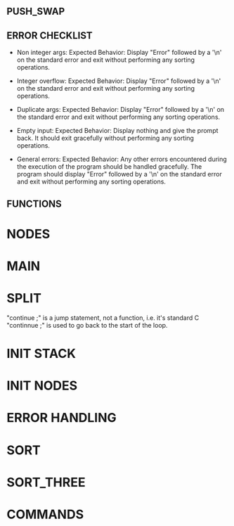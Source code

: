 ## PUSH_SWAP

## ERROR CHECKLIST

- Non integer args:
Expected Behavior: Display "Error" followed by a '\n' on the standard error and exit without performing any sorting operations.

- Integer overflow:
Expected Behavior: Display "Error" followed by a '\n' on the standard error and exit without performing any sorting operations.

- Duplicate args:
Expected Behavior: Display "Error" followed by a '\n' on the standard error and exit without performing any sorting operations.

- Empty input:
Expected Behavior: Display nothing and give the prompt back. It should exit gracefully without performing any sorting operations.

- General errors:
Expected Behavior: Any other errors encountered during the execution of the program should be handled gracefully. The program should display "Error" followed by a '\n' on the standard error and exit without performing any sorting operations.

## FUNCTIONS

# NODES

# MAIN

# SPLIT
"continue ;" is a jump statement, not a function, i.e. it's standard C
"continnue ;" is used to go back to the start of the loop.

# INIT STACK

# INIT NODES

# ERROR HANDLING

# SORT

# SORT_THREE

# COMMANDS